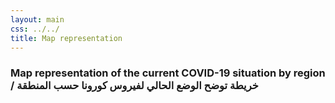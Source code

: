```yaml
---
layout: main
css: ../../
title: Map representation
---
```


### Map representation of the current COVID-19 situation by region / خريطة توضح الوضع الحالي لفيروس كورونا حسب المنطقة
<div id="map">
    <script src="https://embed.github.com/view/geojson/aboullaite/Covid19-MA/master/ma-convid19-state.geojson?height=500&width=700"></script>
</div>